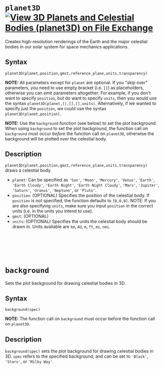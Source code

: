 # `planet3D` [![View 3D Planets and Celestial Bodies (planet3D) on File Exchange](https://www.mathworks.com/matlabcentral/images/matlab-file-exchange.svg)](https://www.mathworks.com/matlabcentral/fileexchange/86483-3d-planets-and-celestial-bodies-planet3d)
Creates high-resolution renderings of the Earth and the major celestial bodies in our solar system for space mechanics applications.


## Syntax

`planet3D(planet,position,gmst,reference_plane,units,transparency)`

**NOTE:** All parameters except for `planet` are optional. If you "skip over" parameters, you need to use empty bracket (i.e. `[]`) as placeholders, otherwise you can emit parameters altogether. For example, if you don't want to specify `position`, but do want to specify `units`, then you would use the syntax `planet3D(planet,[],[],[],units)`. Alternatively, if we wanted to specify just the `position`, we could use the syntax `planet3D(planet,position)`.

**NOTE:** Use the `background` function (see below) to set the plot background. When using `background` to set the plot background, the function call on `background` must occur *before* the function call on `planet3D`, otherwise the background will be plotted *over* the celestial body.


## Description

`planet3D(planet,position,gmst,reference_plane,units,transparency)` draws a celestial body.
 - `planet`: Can be specified as `'Sun'`, `'Moon'`, `'Mercury'`, `'Venus'`, `'Earth'`, `'Earth Cloudy'`, `'Earth Night'`, `'Earth Night Cloudy'`, `'Mars'`, `'Jupiter'`, `'Saturn'`, `'Uranus'`, `'Neptune'`, or `'Pluto'`.
 - `position`: (OPTIONAL) Specifies the position of the celestial body. If `position` is not specified, the function defaults to `[0,0,0]`. NOTE: If you are also specifying `units`, make sure you input `position` in the correct units (i.e. in the units you intend to use).
 - `gmst`: (OPTIONAL)
 - `units`: (OPTIONAL) Specifies the units the celestial body should be drawn in. Units available are `km`, `AU`, `m`, `ft`, `mi`, `nmi`.

<br/><br/> 
<br/><br/> 
# `background`
Sets the plot background for drawing celestial bodies in 3D.


## Syntax

`background(spec)`

**NOTE:** The function call on `background` must occur before the function call on `planet3D`.


## Description

`background(spec)` sets the plot background for drawing celestial bodies in 3D. `spec` refers to the specified background, and can be set to `'Black'`, `'Stars'`, or `'Milky Way'`.
